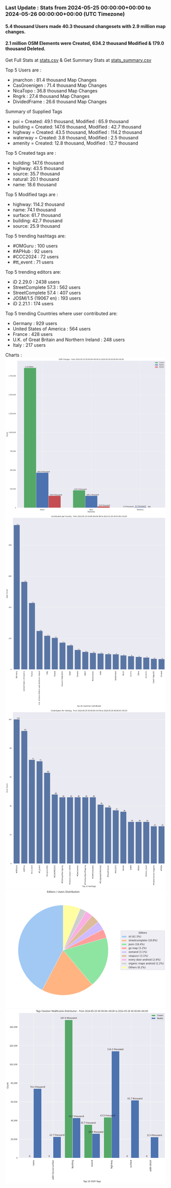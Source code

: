 ### Last Update : Stats from 2024-05-25 00:00:00+00:00 to 2024-05-26 00:00:00+00:00 (UTC Timezone)

#### 5.4 thousand Users made 40.3 thousand changesets with 2.9 million map changes.
#### 2.1 million OSM Elements were Created, 634.2 thousand Modified & 179.0 thousand Deleted.
Get Full Stats at [stats.csv](/stats/Global/Daily/stats.csv)
 & Get Summary Stats at [stats_summary.csv](/stats/Global/Daily/stats_summary.csv)

Top 5 Users are : 
- jmarchon : 81.4 thousand Map Changes
- CasGroenigen : 71.4 thousand Map Changes
- NicaTopo : 36.8 thousand Map Changes
- Rngrk : 27.4 thousand Map Changes
- DividedFrame : 26.6 thousand Map Changes

Summary of Supplied Tags
- poi = Created: 49.1 thousand, Modified : 65.9 thousand
- building = Created: 147.6 thousand, Modified : 42.7 thousand
- highway = Created: 43.5 thousand, Modified : 114.2 thousand
- waterway = Created: 3.8 thousand, Modified : 2.5 thousand
- amenity = Created: 12.8 thousand, Modified : 12.7 thousand


Top 5 Created tags are :
- building: 147.6 thousand
- highway: 43.5 thousand
- source: 35.7 thousand
- natural: 20.1 thousand
- name: 18.6 thousand


Top 5 Modified tags are :
- highway: 114.2 thousand
- name: 74.1 thousand
- surface: 61.7 thousand
- building: 42.7 thousand
- source: 25.9 thousand


Top 5 trending hashtags are:
- #OMGuru : 100 users
- #APHub : 92 users
- #CCC2024 : 72 users
- #tt_event : 71 users


Top 5 trending editors are:
- iD 2.29.0 : 2438 users
- StreetComplete 57.3 : 562 users
- StreetComplete 57.4 : 407 users
- JOSM/1.5 (19067 en) : 193 users
- iD 2.21.1 : 174 users


Top 5 trending Countries where user contributed are:
- Germany : 929 users
- United States of America : 564 users
- France : 428 users
- U.K. of Great Britain and Northern Ireland : 248 users
- Italy : 217 users


 Charts : 
![Alt text](./stats_osm_changes.png) 
![Alt text](./stats_users_per_country.png) 
![Alt text](./stats_users_per_hashtag.png) 
![Alt text](./stats_editors_pie_chart.png) 
![Alt text](./stats_tags.png) 
